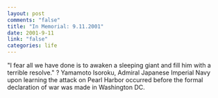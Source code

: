 ```yaml
--- 
layout: post
comments: "false"
title: "In Memorial: 9.11.2001"
date: 2001-9-11
link: "false"
categories: life
---
```

"I fear all we have done is to awaken a sleeping giant and fill him with a terrible resolve." ? Yamamoto Isoroku, Admiral Japanese Imperial Navy upon learning the attack on Pearl Harbor occurred before the formal declaration of war was made in Washington DC.
